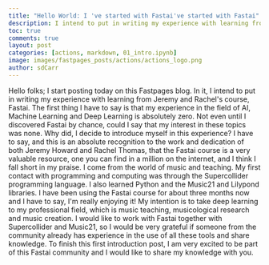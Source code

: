 ```yaml
---
title: "Hello World: I 've started with Fastai've started with Fastai"
description: I intend to put in writing my experience with learning from Jeremy and Rachel's course, Fastai.
toc: true
comments: true
layout: post
categories: [actions, markdown, 01_intro.ipynb]
image: images/fastpages_posts/actions/actions_logo.png
author: sdCarr
---
```



Hello folks;
I start posting today on this Fastpages blog. In it, I intend to put in writing my experience with learning from Jeremy and Rachel's course, Fastai.
The first thing I have to say is that my experience in the field of AI, Machine Learning and Deep Learning is absolutely zero. Not even until I discovered Fastai by chance, could I say that my interest in these topics was none. Why did, I decide to introduce myself in this experience? I have to say, and this is an absolute recognition to the work and dedication of both Jeremy Howard and Rachel Thomas, that the Fastai course is a very valuable resource, one you can find in a million on the internet, and I think I fall short in my praise.
I come from the world of music and teaching. My first contact with programming and computing was through the Supercollider programming language. I also learned Python and the Music21 and Lilypond libraries. 
I have been using the Fastai course for about three months now and I have to say, I'm really enjoying it! 
My intention is to take deep learning to my professional field, which is music teaching, musicological research and music creation. 
I would like to work with Fastai together with Supercollider and Music21, so I would be very grateful if someone from the community already has experience in the use of all these tools and share knowledge.
To finish this first introduction post, I am very excited to be part of this Fastai community and I would like to share my knowledge with you.


